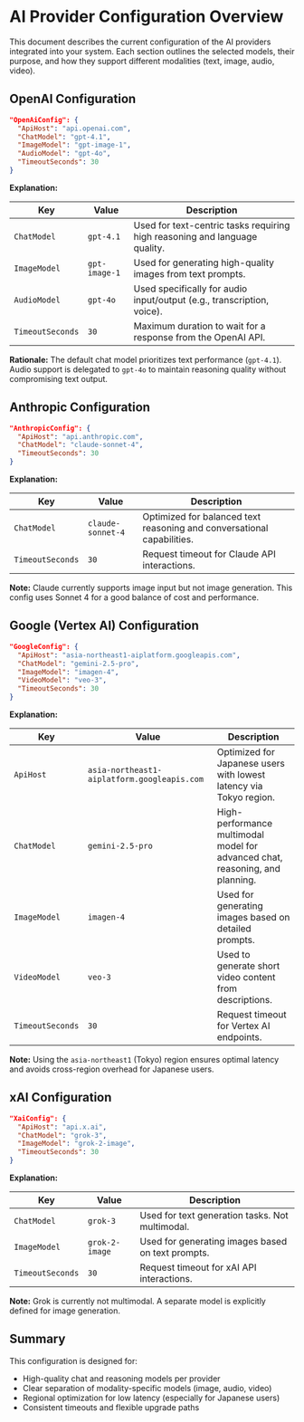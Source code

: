 ﻿# AI Provider Configuration Overview

This document describes the current configuration of the AI providers integrated into your system. Each section outlines the selected models, their purpose, and how they support different modalities (text, image, audio, video).

## OpenAI Configuration

```json
"OpenAiConfig": {
  "ApiHost": "api.openai.com",
  "ChatModel": "gpt-4.1",
  "ImageModel": "gpt-image-1",
  "AudioModel": "gpt-4o",
  "TimeoutSeconds": 30
}
```

**Explanation:**

| Key                    | Value         | Description                                                                |
| ---------------------- | ------------- | -------------------------------------------------------------------------- |
| `ChatModel`            | `gpt-4.1`     | Used for text-centric tasks requiring high reasoning and language quality. |
| `ImageModel`           | `gpt-image-1` | Used for generating high-quality images from text prompts.                 |
| `AudioModel`           | `gpt-4o`      | Used specifically for audio input/output (e.g., transcription, voice).     |
| `TimeoutSeconds`       | `30`          | Maximum duration to wait for a response from the OpenAI API.               |

**Rationale:**
The default chat model prioritizes text performance (`gpt-4.1`). Audio support is delegated to `gpt-4o` to maintain reasoning quality without compromising text output.

## Anthropic Configuration

```json
"AnthropicConfig": {
  "ApiHost": "api.anthropic.com",
  "ChatModel": "claude-sonnet-4",
  "TimeoutSeconds": 30
}
```

**Explanation:**

| Key              | Value             | Description                                                            |
| ---------------- | ----------------- | ---------------------------------------------------------------------- |
| `ChatModel`      | `claude-sonnet-4` | Optimized for balanced text reasoning and conversational capabilities. |
| `TimeoutSeconds` | `30`              | Request timeout for Claude API interactions.                           |

**Note:**
Claude currently supports image input but not image generation. This config uses Sonnet 4 for a good balance of cost and performance.

## Google (Vertex AI) Configuration

```json
"GoogleConfig": {
  "ApiHost": "asia-northeast1-aiplatform.googleapis.com",
  "ChatModel": "gemini-2.5-pro",
  "ImageModel": "imagen-4",
  "VideoModel": "veo-3",
  "TimeoutSeconds": 30
}
```

**Explanation:**

| Key                    | Value                                       | Description                                                                   |
| ---------------------- | ------------------------------------------- | ----------------------------------------------------------------------------- |
| `ApiHost`              | `asia-northeast1-aiplatform.googleapis.com` | Optimized for Japanese users with lowest latency via Tokyo region.            |
| `ChatModel`            | `gemini-2.5-pro`                            | High-performance multimodal model for advanced chat, reasoning, and planning. |
| `ImageModel`           | `imagen-4`                                  | Used for generating images based on detailed prompts.                         |
| `VideoModel`           | `veo-3`                                     | Used to generate short video content from descriptions.                       |
| `TimeoutSeconds`       | `30`                                        | Request timeout for Vertex AI endpoints.                                      |

**Note:**
Using the `asia-northeast1` (Tokyo) region ensures optimal latency and avoids cross-region overhead for Japanese users.

## xAI Configuration

```json
"XaiConfig": {
  "ApiHost": "api.x.ai",
  "ChatModel": "grok-3",
  "ImageModel": "grok-2-image",
  "TimeoutSeconds": 30
}
```

**Explanation:**

| Key                    | Value          | Description                                       |
| ---------------------- | -------------- | ------------------------------------------------- |
| `ChatModel`            | `grok-3`       | Used for text generation tasks. Not multimodal.   |
| `ImageModel`           | `grok-2-image` | Used for generating images based on text prompts. |
| `TimeoutSeconds`       | `30`           | Request timeout for xAI API interactions.         |

**Note:**
Grok is currently not multimodal. A separate model is explicitly defined for image generation.

## Summary

This configuration is designed for:

* High-quality chat and reasoning models per provider
* Clear separation of modality-specific models (image, audio, video)
* Regional optimization for low latency (especially for Japanese users)
* Consistent timeouts and flexible upgrade paths
